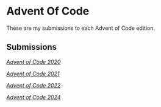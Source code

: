 # Advent Of Code

These are my submissions to each Advent of Code edition.

## Submissions

_[Advent of Code 2020](/2020/2020.md)_

_[Advent of Code 2021](/2021/2021.md)_

_[Advent of Code 2022](/2022/2022.md)_

_[Advent of Code 2024](/2024/2024.md)_
